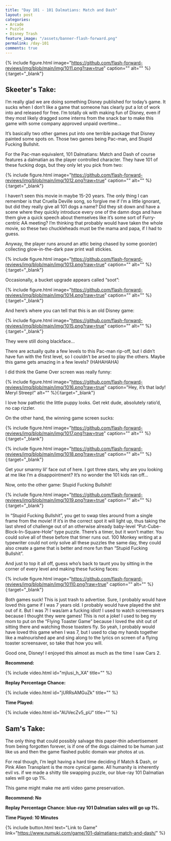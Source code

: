 ```yaml
---
title: "Day 101 - 101 Dalmatians: Match and Dash"
layout: post
categories:
- Arcade
- Puzzle
- Disney Trash
feature_image: "/assets/banner-flash-forward.png"
permalink: /day-101
comments: true
---
```


{% include figure.html image="https://github.com/flash-forward-reviews/img/blob/main/img/1011.png?raw=true" caption="" alt="" %}{:target="_blank"}

## Skeeter's Take:

I’m really glad we are doing something Disney published for today’s game. It sucks when I don’t like a game that someone has clearly put a lot of work into and released for free. I’m totally ok with making fun of Disney, even if they most likely dragged some interns from the snack bar to make this game with some company approved unpaid overtime… 

It’s basically two other games put into one terrible package that Disney painted some spots on. 
Those two games being Pac-man, and Stupid Fucking Bullshit. 

For the Pac-man equivalent, 101 Dalmatians: Match and Dash of course features a dalmatian as the player controlled character. They have 101 of these fucking dogs, but they only let you pick from two:

{% include figure.html image="https://github.com/flash-forward-reviews/img/blob/main/img/1012.png?raw=true" caption="" alt="" %}{:target="_blank"}

I haven’t seen this movie in maybe 15-20 years. The only thing I can remember is that Cruella Deville song, so forgive me if I’m a little ignorant, but did they really give all 101 dogs a name? Did they sit down and have a scene where they quickly introduce every one of the damn dogs and have them give a quick speech about themselves like it’s some sort of Furry-centric AA meeting? 
I’m thinking that probably would have taken the whole movie, so these two chuckleheads must be the mama and papa, if I had to guess. 

Anyway, the player runs around an attic being chased by some goon(er) collecting glow-in-the-dark paw print wall stickies.

{% include figure.html image="https://github.com/flash-forward-reviews/img/blob/main/img/1013.png?raw=true" caption="" alt="" %}{:target="_blank"}

Occasionally, a bucket upgrade appears called “soot”:

{% include figure.html image="https://github.com/flash-forward-reviews/img/blob/main/img/1014.png?raw=true" caption="" alt="" %}{:target="_blank"}

 And here’s where you can tell that this is an old Disney game:

{% include figure.html image="https://github.com/flash-forward-reviews/img/blob/main/img/1015.png?raw=true" caption="" alt="" %}{:target="_blank"}

They were still doing blackface…

There are actually quite a few levels to this Pac-man rip-off, but I didn’t have fun with the first level, so I couldn’t be arsed to play the others. Maybe this game gets amazing in a few levels? (HAHAHAHA) 

 I did think the Game Over screen was really funny:

{% include figure.html image="https://github.com/flash-forward-reviews/img/blob/main/img/1016.png?raw=true" caption="Hey, it’s that lady! Meryl Streep!" alt="" %}{:target="_blank"}

I love how pathetic the little puppy looks. Get rekt dude, absolutely ratio’d, no cap rizzler. 

On the other hand, the winning game screen sucks:

{% include figure.html image="https://github.com/flash-forward-reviews/img/blob/main/img/1017.png?raw=true" caption="" alt="" %}{:target="_blank"}

{% include figure.html image="https://github.com/flash-forward-reviews/img/blob/main/img/1018.png?raw=true" caption="" alt="" %}{:target="_blank"}

Get your smarmy lil’ face out of here. I got three stars, why are you looking at me like I’m a disappointment? It’s no wonder the 101 kids ran off…

Now, onto the other game: Stupid Fucking Bullshit!

{% include figure.html image="https://github.com/flash-forward-reviews/img/blob/main/img/1019.png?raw=true" caption="" alt="" %}{:target="_blank"}

In “Stupid Fucking Bullshit”, you get to swap tiles around from a single frame from the movie! If it’s in the correct spot it will light up, thus taking the last shred of challenge out of an otherwise already baby-level “Put-Cube-Block-In-Square-Hole” type puzzle. There’s a timer, but it won’t matter. You could solve all of these before that timer runs out. 100 Monkey writing at a typewriter could not only solve all these puzzles the same day, they could also create a game that is better and more fun than “Stupid Fucking Bullshit”. 

And just to top it all off, guess who’s back to taunt you by sitting in the corner of every level and making these fucking faces: 

{% include figure.html image="https://github.com/flash-forward-reviews/img/blob/main/img/10110.png?raw=true" caption="" alt="" %}{:target="_blank"}

Both games suck! This is just trash to advertise. Sure, I probably would have loved this game if I was 7 years old. I probably would have played the shit out of it. But I was 7! I was/am a fucking idiot! I used to watch screensavers because I thought they were games! This is not a joke! I used to beg my mom to put on the “Flying Toaster Game” because I loved the shit out of sitting there and watching those toasters fly. So yeah, I probably would have loved this game when I was 7, but I used to clap my hands together like a malnourished ape and sing along to the lyrics on screen of a flying toaster screensaver, so take that how you will. 

Good one, Disney! I enjoyed this almost as much as the time I saw Cars 2.

**Recommend:**

{% include video.html id="mjlusi_h_XA" title="" %}

**Replay Percentage Chance:**

{% include video.html id="jURRsAMGuZk" title="" %}

**Time Played:**

{% include video.html id="AUVecZv5_pU" title="" %}

## Sam's Take:

The only thing that could possibly salvage this paper-thin advertisement from being forgotten forever, is if one of the dogs claimed to be human just like us and then the game flashed public domain war photos at us.

For real though, I’m legit having a hard time deciding if Match & Dash, or Pink Alien Transplant is the more cynical game. All humanity is inherently evil vs. if we made a shitty tile swapping puzzle, our blue-ray 101 Dalmatian sales will go up 1%.

This game might make me anti video game preservation.

**Recommend: No**

**Replay Percentage Chance: blue-ray 101 Dalmatian sales will go up 1%.**

**Time Played: 10 Minutes**

{% include button.html text="Link to Game" link="https://www.numuki.com/game/101-dalmatians-match-and-dash/" %}